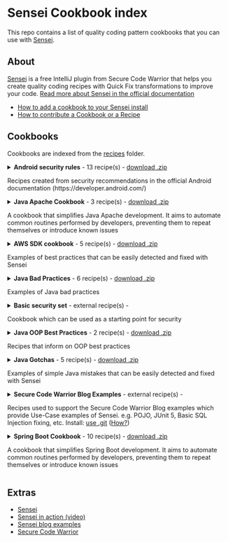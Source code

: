 # Sensei Cookbook index
This repo contains a list of quality coding pattern cookbooks that you can use with [Sensei](https://sensei-docs-beta.securecodewarrior.com).

## About

[Sensei](https://www.securecodewarrior.com/sensei) is a free IntelliJ plugin from Secure Code Warrior
that helps you create quality coding recipes with Quick Fix transformations to improve your code. [Read more about Sensei in the official documentation](https://sensei-docs-beta.securecodewarrior.com)

- [How to add a cookbook to your Sensei install](https://github.com/SecureCodeWarrior/public-cookbooks/wiki/How-to-add-a-cookbook)
- [How to contribute a Cookbook or a Recipe](https://github.com/SecureCodeWarrior/public-cookbooks/wiki/How-to-contribute-cookbooks)

## Cookbooks

Cookbooks are indexed from the [recipes](https://github.com/SecureCodeWarrior/public-cookbooks/tree/master/recipes) folder.

<details>
<summary><strong>Android security rules</strong> - 13 recipe(s) -
<a href='https://github.com/SecureCodeWarrior/public-cookbooks/releases/download/latest/android.zip'>download .zip</a>
<p>Recipes created from security recommendations in the official Android documentation (https://developer.android.com/)</p>
</summary>

<h4>Overview</h4>
<ul>
    <li>WebView best practices
      <ul>
         <li>Disable JavaScript</li>
         <li>Disable file access</li>
         <li>Disable content access</li>
         <li>Disable geolocation</li>
         <li>Never allow mixed content</li>
      </ul>
    </li>
    <li>Manifest best practices
      <ul>
         <li>Disable backups</li>
         <li>Explicitly disable backups</li>
         <li>Disable cleartext traffic</li>
         <li>Explicitly disable cleartext traffic</li>
         <li>Disable explicit exported components</li>
      </ul>
    </li>
</ul>
</details>
<details>
<summary><strong>Java Apache Cookbook</strong> - 3 recipe(s) -
<a href='https://github.com/SecureCodeWarrior/public-cookbooks/releases/download/latest/apache.zip'>download .zip</a>
<p>A cookbook that simplifies Java Apache development. It aims to automate common routines
performed by developers, preventing them to repeat themselves or introduce known issues</p>
</summary>

It covers the following protections:
<ul>
<li>Session configuration: Cookies: Set HttpOnly flag to true</li>
<li>Session configuration: Cookies: Set Secure flag to true</li>
<li>Session configuration: Cookies: Configure Secure flag</li>
</ul>
</details>
<details>
<summary><strong>AWS SDK cookbook</strong> - 5 recipe(s) -
<a href='https://github.com/SecureCodeWarrior/public-cookbooks/releases/download/latest/awssdk.zip'>download .zip</a>
<p>Examples of best practices that can be easily detected and fixed with Sensei</p>
</summary>

Recipes created from security recommendations in the official Android documentation (https://developer.android.com/)

<h4>Overview</h4>
<ul>
<li>Not releasing DynamoDbClient</li>
<li>Not releasing AmazonDynamoDbClient</li>
<li>Avoid hardcoding AWSSessionCredentials</li>
<li>Automatic region detection by AWS</li>
<li>Use the Region enum</li>
</ul>
</details>
<details>
<summary><strong>Java Bad Practices</strong> - 6 recipe(s) -
<a href='https://github.com/SecureCodeWarrior/public-cookbooks/releases/download/latest/bad-practices.zip'>download .zip</a>
<p>Examples of Java bad practices</p>
</summary>

<h4>Overview</h4>
<ul>
<li>Use java.security.SecureRandom instead of java.util.Random</li>
<li>Session configuration: Cookies: Set HttpOnly flag to true</li>
<li>Session configuration: Cookies: Set Secure flag to true</li>
<li>Session configuration: Cookies: Configure HttpOnly flag</li>
<li>Session configuration: Cookies: Configure Secure flag</li>
</ul>
</details>
<details>
<summary><strong>Basic security set</strong> - external recipe(s) -

<p>Cookbook which can be used as a starting point for security</p>
</summary>

<ul>
<li>49 recipes</li>
<li><a href="https://sensei-cookbook-registry.nonprod.securecodewarrior.com/securecodewarrior/security/basic-protection-set.zip">download .zip</a></li>
<li><a href="https://github.com/SecureCodeWarrior/cookbook-basic-protection-set.git">use .git</a></li>
</ul>

<p>
<em>This cookbook contains a set of low effort recipes that can be used to detect, fix and prevent common recurring critical and high severity vulnerabilities. Enabling this cookbook will set a security baseline. The expected outcome from this cookbook is not to fix issues that are currently present in the codebase. Because we expect that these flaws have been detected by existing security measures such as peer reviews, penetration tests, and SAST tools. The main purpose is that we prevent new instances of these issues from being introduced in the codebase. Because catching these typical flaws late during development or even in production would increase the cost and time of fixing the issues significantly. Overall, this cookbook gives you the opportunity to improve the state of security by preventing the reappearance from common flaws.</em>
</p>

<!--
Protection against code injection

*   org.yaml.snakeyaml.Yaml

Protection against sql injection

*   java.sql.Statement
*   java.sql.Connection

Protection against XML External Entities/Entity Expansion

*   javax.xml.parsers.DocumentBuilderFactory
*   javax.xml.parsers.SAXParserFactory
*   javax.xml.transform.TransformerFactory
*   javax.xml.validation.SchemaFactory
*   javax.xml.xpath.XPathFactory
-->

<h4 id="org-yaml-snakeyaml">org.yaml.snakeyaml</h4>
<p>Protection against code injection</p>
<ul>
<li>org.yaml.snakeyaml.Yaml</li>
</ul>
<h4 id="java-sql">java.sql</h4>
<p>Protection against sql injection</p>
<ul>
<li>java.sql.Statement</li>
<li>java.sql.Connection</li>
</ul>
<h4 id="java-xml">java.xml</h4>
<p>Protection against XML External Entities/Entity Expansion</p>
<ul>
<li>javax.xml.parsers.DocumentBuilderFactory</li>
<li>javax.xml.parsers.SAXParserFactory</li>
<li>javax.xml.transform.TransformerFactory</li>
<li>javax.xml.validation.SchemaFactory</li>
<li>javax.xml.xpath.XPathFactory</li>
</ul>


<details><summary><strong>Basic Protection Set Recipes List</strong>
| See <a href="https://github.com/SecureCodeWarrior/cookbook-basic-protection-set">Basic Protection Set Recipes</a> at GitHub
</summary>

<h4>Details</h4>
<dl>
<dt>Crypto: Cipher: Insecure Asymmetric Cryptographic Algorithm </dt>
<dd>This cryptographic algorithm is not recommended</dd>

<dt>Data Protection - Cryptography: Avoid cryptographic weakness: Use strong symmetric cryptographic algorithm </dt>
<dd>Could lead to cryptographic weakness</dd>

<dt>Crypto: KeyAgreement: Insecure Cryptographic Algorithm </dt>
<dd>This cryptographic algorithm is insecure</dd>

<dt>Crypto: KeyAgreement: Guide on Approved Cryptographic Algorithm</dt>
<dd>This cryptographic algorithm is not recommended</dd>

<dt>Crypto: KeyPair Generation: Insecure Cryptographic Algorithm </dt>
<dd>This cryptographic algorithm is insecure</dd>

<dt>Crypto: KeyPair Generation: Non Standard Cryptographic Algorithm </dt>
<dd>This cryptographic algorithm is not recommended</dd>

<dt>Crypto: KeyPair Generation: Approved Standard Cryptographic Algorithm </dt>
<dd>This cryptographic algorithm is not recommended</dd>

<dt>Crypto: Signature: Insecure Hashing Algorithm </dt>
<dd>This hashing algorithm is not recommended for cryptographic use</dd>

<dt>Crypto: Signature: Non Standard Hashing Algorithm </dt>
<dd>This hashing algorithm is not recommended for cryptographic use</dd>

<dt>Crypto: Signature: Approved Hashing Algorithm</dt>
<dd>This hashing algorithm is not recommended for cryptographic use</dd>

<dt>Data Protection - Cryptography: Avoid brute forcing: Use sufficiently long key sizes: keyGenerator </dt>
<dd>Could lead to brute forcing or other cryptographic weakness</dd>

<dt>Data Protection - Cryptography: Avoid cryptographic weakness: Use sufficiently long key sizes: keyGenerator bad value</dt>
<dd>Could lead to brute forcing or other cryptographic weakness</dd>

<dt>Data Protection - Cryptography: Avoid cryptographic weakness: Use appropriate key pair generation algorithm: insecure </dt>
<dd>Could lead to cryptographic weakness</dd>

<dt>Data Protection - Cryptography: Avoid cryptographic weakness: Use appropriate key pair generation algorithm: not recommended </dt>
<dd>Could lead to cryptographic weakness</dd>

<dt>Data Protection - Cryptography: Avoid cryptographic weakness: Use appropriate secret key generation algorithm: DES family </dt>
<dd>Could lead to cryptographic weakness</dd>

<dt>Data Protection - Cryptography: Avoid cryptographic weakness: Use appropriate secret key generation algorithm: Hmac family </dt>
<dd>Could lead to cryptographic weakness</dd>

<dt>Data Protection - Cryptography: Avoid cryptographic weakness: Use appropriate secret key generation algorithm: Hmac family 1</dt>
<dd>Could lead to cryptographic weakness</dd>

<dt>Data Protection - Cryptography: Avoid cryptographic weakness: Use appropriate secret key generation algorithm: Other algorithms </dt>
<dd>Could lead to cryptographic weakness</dd>

<dt>Data Protection - Cryptography: Avoid cryptographic weakness: Use appropriate secret key generation algorithm: insecure SecretKeyFactory </dt>
<dd>Could lead to cryptographic weakness</dd>

<dt>Data Protection - Cryptography: Avoid cryptographic weakness: Use appropriate secret key generation algorithm: not recommended SecretKeyFactory </dt>
<dd>This cryptographic algorithm is not recommended</dd>

<dt>Data Protection - Cryptography: Avoid cryptographic weakness: Use appropriate secret key generation algorithm: other SecretKeyFactory </dt>
<dd>Could lead to cryptographic weakness</dd>

<dt>Data Protection - Cryptography: Avoid cryptographic weakness: Use sufficiently long key sizes: keyPairGenerator </dt>
<dd>Could lead to brute forcing or other cryptographic weakness</dd>

<dt>Data Protection - Cryptography: Avoid cryptographic weakness: Use sufficiently long key sizes: keyPairGenerator bad value </dt>
<dd>Could lead to brute forcing or other cryptographic weakness</dd>

<dt>Data Protection - Secure Data Storage: Avoid data exposure: Use Cipher instead of NullCipher </dt>
<dd>Could lead to data exposure</dd>

<dt>Data: Injection: Parameterize LDAP Filters: DirContext#search</dt>
<dd>Could lead to LDAP Injection</dd>

<dt>Portability Flaw: Avoid locale dependent comparisons: equals after case conversion</dt>
<dd>Could behave differently based on the systems locale</dd>

<dt>TLS: Weak Encryption: Insecure Version </dt>
<dd>Could lead to Data Exposure</dd>

<dt>TLS: Weak Encryption: Outdated Version</dt>
<dd>Could lead to Data Exposure</dd>

<dt>Injection: Avoid XML Injection: Use setSchema </dt>
<dd>Could lead to XML Injection</dd>

<dt>Injection: Avoid XML Injection: Use setFeature </dt>
<dd>Could lead to XML Injection</dd>

<dt>Injection: Avoid XML Injection: setFeature with bad value</dt>
<dd>Could lead to XML Injection</dd>

<dt>Input Validation: Avoid XXE: Do not set DocumentBuilderFactory external-parameter-entities to true </dt>
<dd>Could lead to XXE</dd>

<dt>Input Validation: Avoid XXE: Do not set DocumentBuilderFactory load-external-dtd to true </dt>
<dd>Could lead to XXE</dd>

<dt>Input Validation: Avoid XXE: Do not set DocumentBuilderFactory setXIncludeAware to true </dt>
<dd>Could lead to XXE</dd>

<dt>Input Validation: Avoid XXE: Do not set DocumentBuilderFactory setExpandEntityReferences to true </dt>
<dd>Could lead to XXE</dd>

<dt>InputValidation: Avoid XXE: Do not set XMLInputFactory Property to true </dt>
<dd>Could lead to XXE</dd>

<dt>XML External Entities: DocumentBuilderFactory setExpandEntityReferences: to false </dt>
<dd>Could lead to XXE</dd>

<dt>XML External Entities: DocumentBuilderFactory setFeature: dissallow-doctype-decl </dt>
<dd>Could lead to XXE</dd>

<dt>XML External Entities: DocumentBuilderFactory setFeature: external-parameter-entities should be set first </dt>
<dd>Could lead to XXE</dd>

<dt>XML External Entities: DocumentBuilderFactory setFeature: load-external-dtd </dt>
<dd>Could lead to XXE</dd>

<dt>XML External Entities: DocumentBuilderFactory setXIncludeAware </dt>
<dd>Could lead to XXE</dd>

<dt>XML External Entities: DocumentBuilderFactory setFeature: dissallow-doctype-decl wrong boolean </dt>
<dd>Could lead to XXE</dd>

<dt>XML External Entities: XMLInputFactory.IS_SUPPORTING_EXTERNAL_ENTITIES</dt>
<dd>Could lead to XXE</dd>

<dt>XML External Entities: XMLInputFactory.SUPPORT_DTD</dt>
<dd>Could lead to XXE</dd>

<dt>Injection: Avoid SQL Injection: Use Parameterized Queries (PreparedStatement)</dt>
<dd>Could lead to SQL Injection</dd>

<dt>Injection: Avoid SQL Injection: Use Parameterized Queries (Statement)</dt>
<dd>Could lead to SQL Injection</dd>

<dt>Injection: Avoid Code Injection: Use SafeConstructor: no arguments</dt>
<dd>Could lead to Remote Code Execution</dd>

<dt>Injection: Avoid Code Injection: Use SafeConstructor: 1st argument of type Constructor</dt>
<dd>Could lead to Remote Code Execution</dd>

<dt>Injection: Avoid Code Injection: Use SafeConstructor: arguments, but no Constructor argument</dt>
<dd>Could lead to Remote Code Execution</dd>

</dl>

</details>
</details>
<details>
<summary><strong>Java OOP Best Practices</strong> - 2 recipe(s) -
<a href='https://github.com/SecureCodeWarrior/public-cookbooks/releases/download/latest/java-oop-best-practices.zip'>download .zip</a>
<p>Recipes that inform on OOP best practices</p>
</summary>

<h4>Overview</h4>
<ul>
<li>Don't expose internal Collections</li>
</ul>
</details>
<details>
<summary><strong>Java Gotchas</strong> - 5 recipe(s) -
<a href='https://github.com/SecureCodeWarrior/public-cookbooks/releases/download/latest/javagotchas.zip'>download .zip</a>
<p>Examples of simple Java mistakes that can be easily detected and fixed with Sensei</p>
</summary>

<h4>Overview</h4>
<ul>
<li>split "." does not split a string delimited by 'full stop' characters</li>
<li>Throwable.printStacktrace(...) methods can give an attacker valuable details about program operation.</li>
</ul>
</details>
<details>
<summary><strong>Secure Code Warrior Blog Examples</strong> - external recipe(s) -

<p>Recipes used to support the Secure Code Warrior Blog examples which provide Use-Case examples of Sensei. e.g. POJO, JUnit 5, Basic SQL Injection fixing, etc. Install: <a href='https://github.com/SecureCodeWarrior/sensei-blog-examples.git|master|.sensei'>use .git</a> (<a href='https://github.com/SecureCodeWarrior/public-cookbooks/wiki/How-to-add-a-cookbook#from-a-github-repo-directly'>How?</a>)</p>
</summary>

<ul>
<li>19 recipes</li>
<li>See <a href="https://github.com/SecureCodeWarrior/sensei-blog-examples">Sensei Blog Examples Recipes</a> at GitHub</li>
</ul>

<!--
*   POJO
    *   Converting System.out.println to using a Logger
    *   Adding a Private Constructor to a Utility Class
    *   Basic Immutability
*   JUnit 5
    *   Adding and Removing Annotations
    *   Adding Parameters to Annotations
    *   Creating Library Documentation Links to Tutorials and Examples
    *   Amending Visibility Modifiers of Methods and Classes
*   Guice
    *   Detecting Forgotten Guice Dependency Injection Wiring
*   SQL Injection Fixes
    *   Fix SQL Injection Vulnerability
-->
<h4>Overview</h4>
<ul>
<li>POJO<ul>
<li>Converting System.out.println to using a Logger</li>
<li>Adding a Private Constructor to a Utility Class</li>
<li>Basic Immutability</li>
</ul>
</li>
<li>JUnit 5<ul>
<li>Adding and Removing Annotations</li>
<li>Adding Parameters to Annotations</li>
<li>Creating Library Documentation Links to Tutorials and Examples</li>
<li>Amending Visibility Modifiers of Methods and Classes</li>
</ul>
</li>
<li>Guice<ul>
<li>Detecting Forgotten Guice Dependency Injection Wiring</li>
</ul>
</li>
<li>SQL Injection Fixes<ul>
<li>Fix SQL Injection Vulnerability</li>
</ul>
</li>
</ul>



<details><summary>More Details</summary>
<dl>
<dt>JUnit: Make @Disabled @Test from SKIPTHIS</dt>
<dd>Stop naming methods SKIPTHIS, use @Disabled @Test instead</dd>

<dt>JUnit: in SkipThisTest remove @Disabled and revert to SKIPTHIS</dt>
<dd>remove @Disabled and revert to SKIPTHIS for demo purposes in the project</dd>

<dt>Logger: use logger instead of println</dt>
<dd>use logger instead of println - remember stop using System.out.println</dd>

<dt>Logger: add logger</dt>
<dd>Add logger to class</dd>

<dt>remember to add disabled description</dt>
<dd>@Disabled should really have a description explaining why</dd>

<dt>Junit docs link</dt>
<dd>Learn about JUnit @Test method</dd>

<dt>learn about parameterized tests</dt>
<dd>learn about parameterized tests</dd>

<dt>Static Classes: create private constructor</dt>
<dd>create a private constructor for static classes</dd>

<dt>Test Classes in JUnit 5 do not need to be public</dt>
<dd>Test Classes in JUnit 5 do not need to be public</dd>

<dt>JUnit: JUnit 5 test methods do not need to be public</dt>
<dd>JUnit 5 test methods do not need public visibility</dd>

<dt>Guice Injected Field Not Public</dt>
<dd>If the Injected field is not public then the code might not be wired up.</dd>

<dt>sql injection - use a parameterized query</dt>
<dd>execute query with untrusted inputs is vulnerable to SQL Injection</dd>

<dt>Immutable: use final classes to prevent extension</dt>
<dd>Make the classes final to prevent people extending as mutable</dd>

<dt>JUnit: Junit 5 Test classes do not need to be public</dt>
<dd>Junit 5 Test classes do not need to be public</dd>

<dt>Immutable: Fields should be final and set in the constructor</dt>
<dd>Making fields final can highlight mutability issues</dd>

<dt>Immutable: default constructor should set field values from parameters</dt>
<dd>avoid default constructor and create a private constructor that sets the field values</dd>

<dt>Immutable: delete public void setters</dt>
<dd>void setters can be replaced with use of constructor or static factory methods</dd>

<dt>Immutable: avoid setters that return values</dt>
<dd>avoid setters methods that return values</dd>

<dt>Immutable: avoid void methods</dt>
<dd>void methods have side-effects, return a new object or primitve instead</dd>
</dl>
</details>
</details>
<details>
<summary><strong>Spring Boot Cookbook</strong> - 10 recipe(s) -
<a href='https://github.com/SecureCodeWarrior/public-cookbooks/releases/download/latest/spring.zip'>download .zip</a>
<p>A cookbook that simplifies Spring Boot development. It aims to automate common routines
performed by developers, preventing them to repeat themselves or introduce known issues</p>
</summary>

It covers the following modules:
<ul>
<li>Spring Beans</li>
<li>Spring MVC</li>
<li>Spring Data</li>
<li>Spring Security</li>
</ul>
</details>

## Extras
- [Sensei](https://www.securecodewarrior.com/sensei)
- [Sensei in action (video)](https://www.youtube.com/watch?v=mjXGliXJ7M8)
- [Sensei blog examples](https://github.com/SecureCodeWarrior/sensei-blog-examples)
- [Secure Code Warrior](https://www.securecodewarrior.com)
